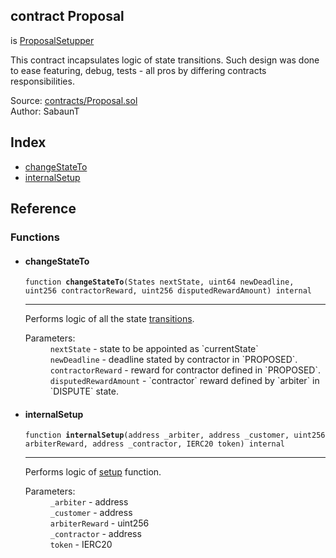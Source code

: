 
<div class="contract-doc"><div class="contract"><h2 class="contract-header"><span class="contract-kind">contract</span> Proposal</h2><p class="base-contracts"><span>is</span> <a href="https://github.com/mixbytes/renderhash/blob/master/blockchain/docs/api_Proposal_ProposalSetupper.md">ProposalSetupper</a></p><p class="description">This contract incapsulates logic of state transitions. Such design was done to ease featuring, debug, tests - all pros by differing contracts responsibilities.</p><div class="source">Source: <a href="https://github.com/mixbytes/renderhash/blob/c09db0ff8747db38e67b6121731e6b93a6deece7/blockchain/contracts/Proposal.sol#L298" target="_blank">contracts/Proposal.sol</a></div><div class="author">Author: SabaunT </div></div><div class="index"><h2>Index</h2><ul><li><a href="https://github.com/mixbytes/renderhash/blob/12de414c61b1a8c6f331b31243e2ac188b658dd6/blockchain/contracts/Proposal.sol#L332">changeStateTo</a></li><li><a href="https://github.com/mixbytes/renderhash/blob/12de414c61b1a8c6f331b31243e2ac188b658dd6/blockchain/contracts/Proposal.sol#L306">internalSetup</a></li></ul></div><div class="reference"><h2>Reference</h2><div class="functions"><h3>Functions</h3><ul><li><div class="item function"><span id="changeStateTo" class="anchor-marker"></span><h4 class="name">changeStateTo</h4><div class="body"><code class="signature">function <strong>changeStateTo</strong><span>(States nextState, uint64 newDeadline, uint256 contractorReward, uint256 disputedRewardAmount) </span><span>internal </span></code><hr/><div class="description"><p>Performs logic of all the state <a href="https://github.com/mixbytes/renderhash/blob/12de414c61b1a8c6f331b31243e2ac188b658dd6/blockchain/contracts/Proposal.sol#L40">transitions</a>.</p></div><dl><dt><span class="label-parameters">Parameters:</span></dt><dd><div><code>nextState</code> - state to be appointed as `currentState`</div><div><code>newDeadline</code> - deadline stated by contractor in `PROPOSED`.</div><div><code>contractorReward</code> - reward for contractor defined in `PROPOSED`.</div><div><code>disputedRewardAmount</code> - `contractor` reward defined by `arbiter` in `DISPUTE` state.</div></dd></dl></div></div></li><li><div class="item function"><span id="internalSetup" class="anchor-marker"></span><h4 class="name">internalSetup</h4><div class="body"><code class="signature">function <strong>internalSetup</strong><span>(address _arbiter, address _customer, uint256 arbiterReward, address _contractor, IERC20 token) </span><span>internal </span></code><hr/><div class="description"><p>Performs logic of <a href="https://github.com/mixbytes/renderhash/blob/12de414c61b1a8c6f331b31243e2ac188b658dd6/blockchain/contracts/Proposal.sol#L262">setup</a> function.</p></div><dl><dt><span class="label-parameters">Parameters:</span></dt><dd><div><code>_arbiter</code> - address</div><div><code>_customer</code> - address</div><div><code>arbiterReward</code> - uint256</div><div><code>_contractor</code> - address</div><div><code>token</code> - IERC20</div></dd></dl></div></div></li></ul></div></div></div>
